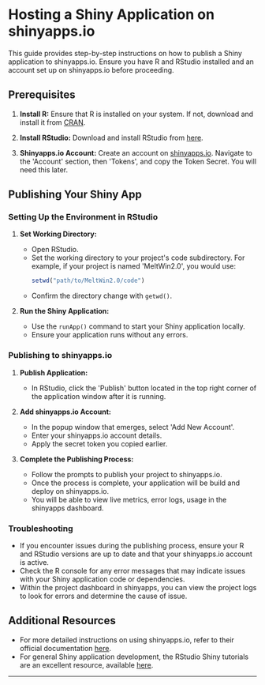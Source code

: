 # Hosting a Shiny Application on shinyapps.io

This guide provides step-by-step instructions on how to publish a Shiny application to shinyapps.io. Ensure you have R and RStudio installed and an account set up on shinyapps.io before proceeding.

## Prerequisites

1. **Install R:** Ensure that R is installed on your system. If not, download and install it from [CRAN](https://cran.r-project.org/).

2. **Install RStudio:** Download and install RStudio from [here](https://posit.co/download/rstudio-desktop/).

3. **Shinyapps.io Account:** Create an account on [shinyapps.io](https://www.shinyapps.io/). Navigate to the 'Account' section, then 'Tokens', and copy the Token Secret. You will need this later.

## Publishing Your Shiny App

### Setting Up the Environment in RStudio

1. **Set Working Directory:**

   - Open RStudio.
   - Set the working directory to your project's code subdirectory. For example, if your project is named 'MeltWin2.0', you would use:
     ```R
     setwd("path/to/MeltWin2.0/code")
     ```
   - Confirm the directory change with `getwd()`.

2. **Run the Shiny Application:**
   - Use the `runApp()` command to start your Shiny application locally.
   - Ensure your application runs without any errors.

### Publishing to shinyapps.io

1. **Publish Application:**

   - In RStudio, click the 'Publish' button located in the top right corner of the application window after it is running.

2. **Add shinyapps.io Account:**

   - In the popup window that emerges, select 'Add New Account'.
   - Enter your shinyapps.io account details.
   - Apply the secret token you copied earlier.

3. **Complete the Publishing Process:**
   - Follow the prompts to publish your project to shinyapps.io.
   - Once the process is complete, your application will be build and deploy on shinyapps.io.
   - You will be able to view live metrics, error logs, usage in the shinyapps dashboard.

### Troubleshooting

- If you encounter issues during the publishing process, ensure your R and RStudio versions are up to date and that your shinyapps.io account is active.
- Check the R console for any error messages that may indicate issues with your Shiny application code or dependencies.
- Within the project dashboard in shinyapps, you can view the project logs to look for errors and determine the cause of issue.

## Additional Resources

- For more detailed instructions on using shinyapps.io, refer to their official documentation [here](https://docs.rstudio.com/shinyapps.io/).
- For general Shiny application development, the RStudio Shiny tutorials are an excellent resource, available [here](https://shiny.rstudio.com/tutorial/).

---
